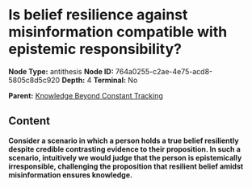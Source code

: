 # Is belief resilience against misinformation compatible with epistemic responsibility?

**Node Type:** antithesis
**Node ID:** 764a0255-c2ae-4e75-acd8-5805c8d5c920
**Depth:** 4
**Terminal:** No

**Parent:** [Knowledge Beyond Constant Tracking](knowledge-beyond-constant-tracking-synthesis-61b32f83-a9fc-402a-ba38-ae04df06d61f.md)

## Content

**Consider a scenario in which a person holds a true belief resiliently despite credible contrasting evidence to their proposition. In such a scenario, intuitively we would judge that the person is epistemically irresponsible, challenging the proposition that resilient belief amidst misinformation ensures knowledge.**

